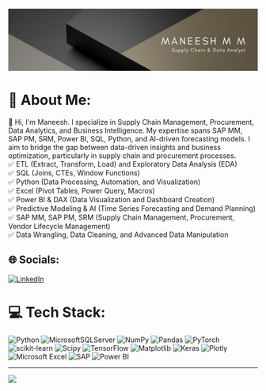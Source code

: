 ![Banner Image](https://github.com/maneeshmm/maneeshmm/blob/main/Black%20Gold%20Minimalist%20Elegant%20Business%20LinkedIn%20Banner.png)

# 💫 About Me:
👋 Hi, I'm Maneesh. I specialize in Supply Chain Management, Procurement, Data Analytics, and Business Intelligence. My expertise spans SAP MM, SAP PM, SRM, Power BI, SQL, Python, and AI-driven forecasting models. I aim to bridge the gap between data-driven insights and business optimization, particularly in supply chain and procurement processes.<br>✅ ETL (Extract, Transform, Load) and Exploratory Data Analysis (EDA)<br>✅ SQL (Joins, CTEs, Window Functions)<br>✅ Python (Data Processing, Automation, and Visualization)<br>✅ Excel (Pivot Tables, Power Query, Macros)<br>✅ Power BI & DAX (Data Visualization and Dashboard Creation)<br>✅ Predictive Modeling & AI (Time Series Forecasting and Demand Planning)<br>✅ SAP MM, SAP PM, SRM (Supply Chain Management, Procurement, Vendor Lifecycle Management)<br>✅ Data Wrangling, Data Cleaning, and Advanced Data Manipulation

## 🌐 Socials:
[![LinkedIn](https://img.shields.io/badge/LinkedIn-%230077B5.svg?logo=linkedin&logoColor=white)](https://www.linkedin.com/in/maneesh-m-m-5a9099147/) 

# 💻 Tech Stack:
![Python](https://img.shields.io/badge/python-3670A0?style=plastic&logo=python&logoColor=ffdd54) ![MicrosoftSQLServer](https://img.shields.io/badge/Microsoft%20SQL%20Server-CC2927?style=plastic&logo=microsoft%20sql%20server&logoColor=white) ![NumPy](https://img.shields.io/badge/numpy-%23013243.svg?style=plastic&logo=numpy&logoColor=white) ![Pandas](https://img.shields.io/badge/pandas-%23150458.svg?style=plastic&logo=pandas&logoColor=white) ![PyTorch](https://img.shields.io/badge/PyTorch-%23EE4C2C.svg?style=plastic&logo=PyTorch&logoColor=white) ![scikit-learn](https://img.shields.io/badge/scikit--learn-%23F7931E.svg?style=plastic&logo=scikit-learn&logoColor=white) ![Scipy](https://img.shields.io/badge/SciPy-%230C55A5.svg?style=plastic&logo=scipy&logoColor=%white) ![TensorFlow](https://img.shields.io/badge/TensorFlow-%23FF6F00.svg?style=plastic&logo=TensorFlow&logoColor=white) ![Matplotlib](https://img.shields.io/badge/Matplotlib-%23ffffff.svg?style=plastic&logo=Matplotlib&logoColor=black) ![Keras](https://img.shields.io/badge/Keras-%23D00000.svg?style=plastic&logo=Keras&logoColor=white) ![Plotly](https://img.shields.io/badge/Plotly-%233F4F75.svg?style=plastic&logo=plotly&logoColor=white) ![Microsoft Excel](https://img.shields.io/badge/Microsoft%20Excel-217346?style=plastic&logo=microsoft-excel&logoColor=white) ![SAP](https://img.shields.io/badge/SAP-0FAAFF?style=plastic&logo=sap&logoColor=white) ![Power BI](https://img.shields.io/badge/Power%20BI-F2C811?style=plastic&logo=power-bi&logoColor=black)

---
[![](https://visitcount.itsvg.in/api?id=maneeshmm&icon=0&color=0)](https://visitcount.itsvg.in)

<!-- Proudly created with GPRM ( https://gprm.itsvg.in ) -->
